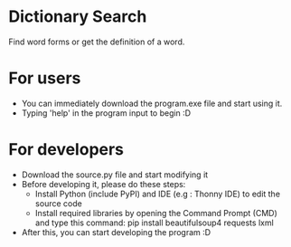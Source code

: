 # Dictionary Search
Find word forms or get the definition of a word.

# For users
- You can immediately download the program.exe file and start using it.
- Typing 'help' in the program input to begin :D


# For developers 
- Download the source.py file and start modifying it
- Before developing it, please do these steps:
  + Install Python (include PyPI) and IDE (e.g : Thonny IDE) to edit the source code
  + Install required libraries by opening the Command Prompt (CMD) and type this command:
    pip install beautifulsoup4 requests lxml
- After this, you can start developing the program :D
